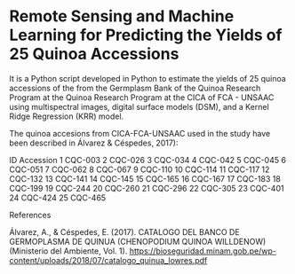 # Remote Sensing and Machine Learning for Predicting the Yields of 25 Quinoa Accessions

It is a Python script developed in Python to estimate the yields of 25 quinoa accessions of the from the Germplasm Bank of the Quinoa Research Program at the Quinoa Research Program at the CICA of FCA - UNSAAC using multispectral images, digital surface models (DSM), and a Kernel Ridge Regression (KRR) model.

The quinoa accesions from CICA-FCA-UNSAAC used in the study have been described in Álvarez & Céspedes, 2017): 

ID		Accession
1		CQC-003
2		CQC-026
3		CQC-034
4		CQC-042
5		CQC-045
6		CQC-051
7		CQC-062
8		CQC-067
9		CQC-110
10	CQC-114
11	CQC-117
12	CQC-132
13	CQC-141
14	CQC-145
15	CQC-165
16	CQC-167
17	CQC-183
18	CQC-199
19	CQC-244
20	CQC-260
21	CQC-296
22	CQC-305
23	CQC-401
24	CQC-424
25	CQC-465

References

Álvarez, A., & Céspedes, E. (2017). CATALOGO DEL BANCO DE GERMOPLASMA DE QUINUA (CHENOPODIUM QUINOA WILLDENOW) (Ministerio del Ambiente, Vol. 1). https://bioseguridad.minam.gob.pe/wp-content/uploads/2018/07/catalogo_quinua_lowres.pdf
